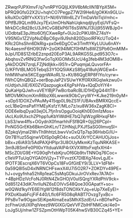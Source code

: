 ZRwqrPJPXlmvF/q7vnRPYGQIjLK9V6bMcIIN1BYpX5M=
bPRQ9GfsG2X2U+hqhCO7PegpZ7W2l9He6/gOKKn9GLU=
kRuXOcQBfYvXX1/z1+NI/6VIWn6LZVTmDaVblTqVmhc=
0PtfBJ9QLm99Jxy7ExUmOHsNahUqknqdjIyyEqUVFsQ=
MrkDCcRd28cU3JHCvG8EkP6lT6sSWNJ13Uj955WBJp0=
UDdbtaE3pJItto6OfjCXweRpf+0lJo2cPlKU8hZ74sY=
V9SNGx1Z2VpNuDBpC6gvi9J9sh820DjooIRFKcUToQ4=
KRc2GhsShn6DkRlg+px0e6DgCCw3TmftYKyLUUu6nAY=
Nc4aesmF6HO9l3W+2oGK94IMCf0HM1s8WZSPb6OmMlM=
bJpU1D8S1ZrlbE2znpd20EoP3AL9ARKG5SLpd953O7c=
AbqhsvZvfRNQ3fwGoTqXlGOMx5UcU4g3feb4M3dOMl8=
yAkDOQN7zrqLFZjNdljkk+i9S1r+QPuqmjaLQuvorFA=
G/KFfVtBLMO5TebqS3Y1OQ5IAKzS8fjq418uhjWGEw4=
hhMWhahk5KCEggnWAoRL1z+Kt/86QgERP8FlYo/cyrw=
fWhCQfnQBQZ+oerBopJaP2VSUwYKff0RXRGqlwkzwu0=
nUdtjxhJiiE/6X0ZVQazpugkx4XgPsHVa+lQqDoYiY4=
QuKaHpQJwh+uVEYIBjP7wBcrbaRcBLID1HDgQ44ItT8=
MfOVMKhcmXmR6bzX6Lwwnk9ObCyryWY+KJke219n0yM=
+sDp51DOXZvPAuMy415qp0L9bZS1F/UBAvxBMRXQccE=
ocL1BeQmsPafIYMEyKsfzY/MLo7z/xu8W36xZagK8CI=
ODE6eIbqDya03ejOL7fjn1rsOpguOoiqKh0E0m1zMos=
iAcLKo9UIxchZPhpp1uKbYiWdHE7bQ7qIWzglRHxqFM=
LbS3/ww4ffs+OGydnX0fmarhhiFSf8QR+0jij26PCpI=
PnNG5GrEKb6BkmGhKLn/TZiHNsjLPXJfSaSG0ImvqSI=
8ZpkqVjmaI2WvTh9hhtzLbwvVxOxQTp7sp36HxbG/IU=
Gtr7BYuz55qjnwVDISp0qRO4c+suOUXrYCCAHUOjJos=
bBx+z6iA93/5AdPAXjHPlpr3U8OUyMkmKzTquNRKASE=
3m9J8SmFe0PIl0xYltduaVAIP4rIXVXWttxFxqfxXH4=
MScZOl/G9E+YG90qPrfxbKjruOf6Gb9tvTNNOq76Coc=
c1leVPTuUqOYGA0tVj2y+TYFvvztX7DIBXg74ovLgJE=
lPOTF3EscrqX6VT6VOpCs18FvGfGitEY9/3LLV+1dFM=
0a59Q8l5sD4xlNRNCHFswxX4U7i5O2R7+ZOKDYv49PE=
hJ+ovgyfnha52hRp1eaC5sMqGDkuiJirOVxRev7A7A0=
+4BpHDzlVcFoNJ0RtN4ZkGHOjV0uISQrgYXRdPhV9ck=
0d851243diK7nrIIuNZ6sEOIVvS48Qoe30GApatY+so=
w0QWd1kyIYE6EIYgW12f8dsTONOXkYJq+eUp7XeEyEI=
PXDoKbabFcjFiF440/Lflc6FR508qRABT7OvzgTyxBc=
PPsBvTw9OgavSEiKpeAImaEeaSMhXSzdErU+nBDfwPQ=
zcFhwUdUXlPqIVeez9WGIXG/QeVVFZblHFNMCok/4e0=
LoJg5Uj/nhw1ZFSZpmOtHWpT05K4hwSVB30CZq45+YE=
